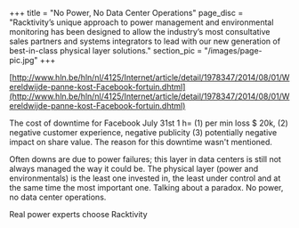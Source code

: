 +++
title = "No Power, No Data Center Operations"
page_disc = "Racktivity’s unique approach to power management and environmental monitoring has been designed to allow the industry’s most consultative sales partners and systems integrators to lead with our new generation of best-in-class physical layer solutions."
section_pic = "/images/page-pic.jpg"
+++



[http://www.hln.be/hln/nl/4125/Internet/article/detail/1978347/2014/08/01/Wereldwijde-panne-kost-Facebook-fortuin.dhtml](http://www.hln.be/hln/nl/4125/Internet/article/detail/1978347/2014/08/01/Wereldwijde-panne-kost-Facebook-fortuin.dhtml)

The cost of downtime for Facebook July 31st 1 h= (1) per min loss $ 20k, (2) negative customer experience, negative publicity (3) potentially negative impact on share value. The reason for this downtime wasn't mentioned. 

Often downs are due to power failures; this layer in data centers is still not always managed the way it could be. The physical layer (power and environmentals) is the least one invested in, the least under control and at the same time the most important one. Talking about a paradox. No power, no data center operations. 

Real power experts choose Racktivity